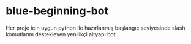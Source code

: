 # blue-beginning-bot
Her proje için uygun python ile hazırlanmış başlangıç seviyesinde slash komutlarını destekleyen yenilikçi altyapı bot
